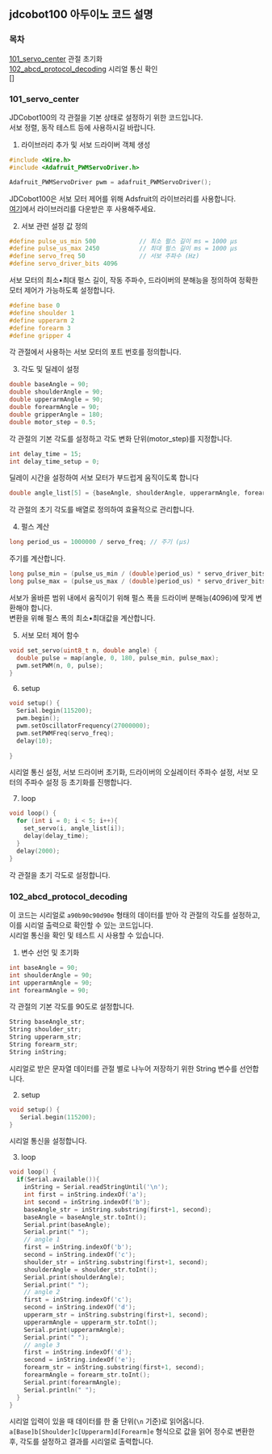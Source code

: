 ## jdcobot100 아두이노 코드 설명
### 목차
[101_servo_center](#101_servo_center) 관절 초기화   
[102_abcd_protocol_decoding](#102_abcd_protocol_decoding) 시리얼 통신 확인   
[]

### 101_servo_center

JDCobot100의 각 관절을 기본 상태로 설정하기 위한 코드입니다.   
서보 정렬, 동작 테스트 등에 사용하시길 바랍니다.

1. 라이브러리 추가 및 서보 드라이버 객체 생성
```c
#include <Wire.h>
#include <Adafruit_PWMServoDriver.h>

Adafruit_PWMServoDriver pwm = adafruit_PWMServoDriver();
```
JDCobot100은 서보 모터 제어를 위해 Adsfruit의 라이브러리를 사용합니다.    
[여기](https://github.com/adafruit/Adafruit-PWM-Servo-Driver-Library.git)에서 라이브러리를 다운받은 후 사용해주세요.

2. 서보 관련 설정 값 정의
```c
#define pulse_us_min 500            // 최소 펄스 길이 ms = 1000 µs
#define pulse_us_max 2450           // 최대 펄스 길이 ms = 1000 µs
#define servo_freq 50               // 서보 주파수 (Hz)
#define servo_driver_bits 4096
```
서보 모터의 최소•최대 펄스 길이, 작동 주파수, 드라이버의 분해능을 정의하여 정확한 모터 제어가 가능하도록 설정합니다.

```c
#define base 0
#define shoulder 1
#define upperarm 2
#define forearm 3
#define gripper 4
```
각 관절에서 사용하는 서보 모터의 포트 번호를 정의합니다.

3. 각도 및 딜레이 설정

```c
double baseAngle = 90;
double shoulderAngle = 90;
double upperarmAngle = 90;
double forearmAngle = 90;
double gripperAngle = 180;
double motor_step = 0.5;
```
각 관절의 기본 각도를 설정하고 각도 변화 단위(motor_step)를 지정합니다.

```c
int delay_time = 15;
int delay_time_setup = 0;
```
딜레이 시간을 설정하여 서보 모터가 부드럽게 움직이도록 합니다

```c
double angle_list[5] = {baseAngle, shoulderAngle, upperarmAngle, forearmAngle, gripperAngle};
```
각 관절의 초기 각도를 배열로 정의하여 효율적으로 관리합니다.

4. 펄스 계산

```c
long period_us = 1000000 / servo_freq; // 주기 (µs)
```
주기를 계산합니다.

```c
long pulse_min = (pulse_us_min / (double)period_us) * servo_driver_bits;
long pulse_max = (pulse_us_max / (double)period_us) * servo_driver_bits;
```
서보가 올바른 범위 내에서 움직이기 위해 펄스 폭을 드라이버 분해능(4096)에 맞게 변환해야 합니다.   
변환을 위해 펄스 폭의 최소•최대값을 계산합니다.

5. 서보 모터 제어 함수
```c
void set_servo(uint8_t n, double angle) {
  double pulse = map(angle, 0, 180, pulse_min, pulse_max);
  pwm.setPWM(n, 0, pulse);
}
```
6. setup
```c
void setup() {
  Serial.begin(115200);
  pwm.begin();
  pwm.setOscillatorFrequency(27000000);
  pwm.setPWMFreq(servo_freq);
  delay(10);
 
}
```
시리얼 통신 설정, 서보 드라이버 초기화, 드라이버의 오실레이터 주파수 설정, 서보 모터의 주파수 설정 등 초기화를 진행합니다.

7. loop
```c
void loop() {
  for (int i = 0; i < 5; i++){
    set_servo(i, angle_list[i]);
    delay(delay_time);
  }
  delay(2000);
}
```
각 관절을 초기 각도로 설정합니다.


### 102_abcd_protocol_decoding

이 코드는 시리얼로 `a90b90c90d90e` 형태의 데이터를 받아 각 관절의 각도를 설정하고, 이를 시리얼 출력으로 확인할 수 있는 코드입니다.   
시리얼 통신을 확인 및 테스트 시 사용할 수 있습니다.

1. 변수 선언 및 초기화
```c
int baseAngle = 90;
int shoulderAngle = 90;
int upperarmAngle = 90;
int forearmAngle = 90;
```
각 관절의 기본 각도를 90도로 설정합니다.

```c
String baseAngle_str;
String shoulder_str;
String upperarm_str;
String forearm_str;
String inString;
```
시리얼로 받은 문자열 데이터를 관절 별로 나누어 저장하기 위한 String 변수를 선언합니다.

2. setup
```c
void setup() {
   Serial.begin(115200);
}
```
시리얼 통신을 설정합니다.

3. loop
```c
void loop() {
  if(Serial.available()){
    inString = Serial.readStringUntil('\n');
    int first = inString.indexOf('a');
    int second = inString.indexOf('b');
    baseAngle_str = inString.substring(first+1, second);
    baseAngle = baseAngle_str.toInt();    
    Serial.print(baseAngle);
    Serial.print(" ");
    // angle 1
    first = inString.indexOf('b');
    second = inString.indexOf('c');
    shoulder_str = inString.substring(first+1, second);
    shoulderAngle = shoulder_str.toInt();
    Serial.print(shoulderAngle);
    Serial.print(" ");
    // angle 2
    first = inString.indexOf('c');
    second = inString.indexOf('d');
    upperarm_str = inString.substring(first+1, second);
    upperarmAngle = upperarm_str.toInt();
    Serial.print(upperarmAngle); 
    Serial.print(" ");
    // angle 3
    first = inString.indexOf('d');
    second = inString.indexOf('e');
    forearm_str = inString.substring(first+1, second);
    forearmAngle = forearm_str.toInt();
    Serial.print(forearmAngle);
    Serial.println(" ");
  }
}
```
시리얼 입력이 있을 때 데이터를 한 줄 단위(`\n` 기준)로 읽어옵니다.   
`a[Base]b[Shoulder]c[Upperarm]d[Forearm]e` 형식으로 값을 읽어 정수로 변환한 후, 각도를 설정하고 결과를 시리얼로 출력합니다.   